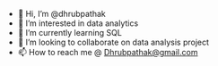 - 👋 Hi, I’m @dhrubpathak
- 👀 I’m interested in data analytics 
- 🌱 I’m currently learning SQL 
- 💞️ I’m looking to collaborate on data analysis project
- 📫 How to reach me @ Dhrubpathak@gmail.com 

<!---
dhrubpathak/dhrubpathak is a ✨ special ✨ repository because its `README.md` (this file) appears on your GitHub profile.
You can click the Preview link to take a look at your changes.
--->
